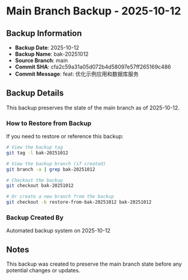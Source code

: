 # Main Branch Backup - 2025-10-12

## Backup Information

- **Backup Date**: 2025-10-12
- **Backup Name**: bak-20251012
- **Source Branch**: main
- **Commit SHA**: cfa2c59a31a05d072b4d58097e57ff265169c486
- **Commit Message**: feat: 优化示例应用和数据库服务

## Backup Details

This backup preserves the state of the main branch as of 2025-10-12.

### How to Restore from Backup

If you need to restore or reference this backup:

```bash
# View the backup tag
git tag -l bak-20251012

# View the backup branch (if created)
git branch -a | grep bak-20251012

# Checkout the backup
git checkout bak-20251012

# Or create a new branch from the backup
git checkout -b restore-from-bak-20251012 bak-20251012
```

### Backup Created By

Automated backup system on 2025-10-12

## Notes

This backup was created to preserve the main branch state before any potential changes or updates.

